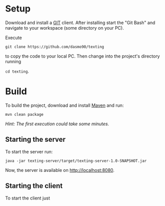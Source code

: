# Setup

Download and install a <a href="https://git-scm.com/download/win">GIT</a> client. After installing start the "Git Bash" 
and navigate to your workspace (some directory on your PC).

Execute

`git clone https://github.com/dasmo90/texting`

to copy the code to your local PC. Then change into the project's directory running

`cd texting`.

# Build

To build the project, download and install <a href="https://maven.apache.org/install.html">Maven</a> and run:

`mvn clean package`

_Hint: The first execution could take some minutes._ 

## Starting the server

To start the server run:

`java -jar texting-server/target/texting-server-1.0-SNAPSHOT.jar`

Now, the server is available on <a href="http://localhost:8080">http://localhost:8080</a>.

## Starting the client

To start the client just